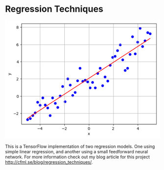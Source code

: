 # Regression Techniques

![NST Examples](linear_regression_train_1.png)

This is a TensorFlow implementation of two regression models. One using simple linear regression, and another using a small feedforward neural network. For more information check out my blog article for this project http://cfml.se/blog/regression_techniques/.

